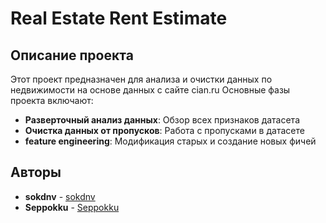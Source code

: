 # Real Estate Rent Estimate

## Описание проекта

Этот проект предназначен для анализа и очистки данных по недвижимости на основе данных с сайте cian.ru 
Основные фазы проекта включают:

- **Разверточный анализ данных**: Обзор всех признаков датасета
- **Очистка данных от пропусков**: Работа с пропусками в датасете
- **feature engineering**: Модификация старых и создание новых фичей


## Авторы
- **sokdnv** - [sokdnv](https://github.com/sokdnv)
- **Seppokku** - [Seppokku](https://github.com/Seppokku)
